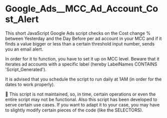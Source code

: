 # Google_Ads__MCC_Ad_Account_Cost_Alert

This short JavaScript Google Ads script checks on the Cost change % between Yesterday and the Day Before per ad account in your MCC and if it finds a value bigger or less than a certain threshold input number, sends you an email alert.

In order for it to function, you have to set it up on MCC level. 
Beware that it iterates ad accounts with a specific label (hereby LabelNames CONTAINS 'Script_Generated').

It is advised that you schedule the script to run daily at 1AM (in order for the dates to work properly).

🚸 This script is not maintained, so, in time, certain operations or even the entire script may not be functional.
Also this script has been developed to serve certain use cases. If you want to adapt it to your case, you may have to slightly modify certain pieces of the code (like the SELECTORS).
